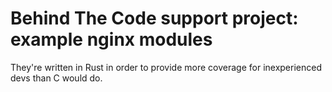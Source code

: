 # Behind The Code support project: example nginx modules

They're written in Rust in order to provide more coverage for inexperienced devs than C would do.

